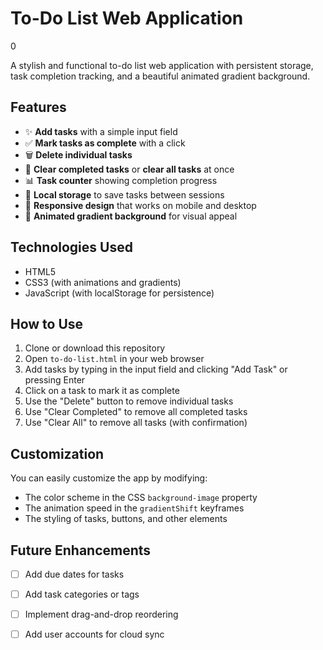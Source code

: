 # To-Do List Web Application

0


A stylish and functional to-do list web application with persistent storage, task completion tracking, and a beautiful animated gradient background.

## Features

- ✨ **Add tasks** with a simple input field
- ✅ **Mark tasks as complete** with a click
- 🗑️ **Delete individual tasks**
- 🧹 **Clear completed tasks** or **clear all tasks** at once
- 📊 **Task counter** showing completion progress
- 💾 **Local storage** to save tasks between sessions
- 📱 **Responsive design** that works on mobile and desktop
- 🌈 **Animated gradient background** for visual appeal

## Technologies Used

- HTML5
- CSS3 (with animations and gradients)
- JavaScript (with localStorage for persistence)

## How to Use

1. Clone or download this repository
2. Open `to-do-list.html` in your web browser
3. Add tasks by typing in the input field and clicking "Add Task" or pressing Enter
4. Click on a task to mark it as complete
5. Use the "Delete" button to remove individual tasks
6. Use "Clear Completed" to remove all completed tasks
7. Use "Clear All" to remove all tasks (with confirmation)

## Customization

You can easily customize the app by modifying:

- The color scheme in the CSS `background-image` property
- The animation speed in the `gradientShift` keyframes
- The styling of tasks, buttons, and other elements

## Future Enhancements

- [ ] Add due dates for tasks
- [ ] Add task categories or tags
- [ ] Implement drag-and-drop reordering
- [ ] Add user accounts for cloud sync


